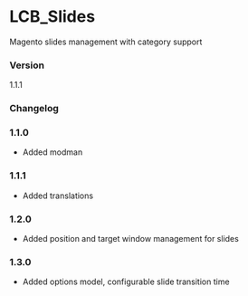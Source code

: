# LCB_Slides
Magento slides management with category support
 
### Version

1.1.1

### Changelog

### 1.1.0

* Added modman

### 1.1.1

* Added translations

### 1.2.0

* Added position and target window management for slides

### 1.3.0

* Added options model, configurable slide transition time